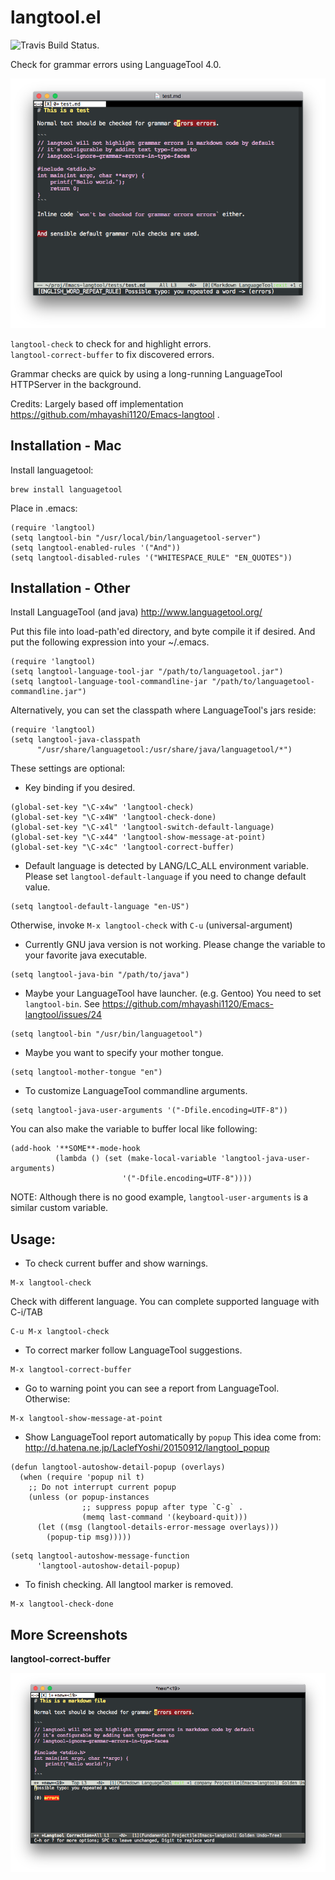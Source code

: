 langtool.el
===========

![Travis Build Status.](https://travis-ci.org/justintaft/Emacs-langtool.svg?branch=httpserver)

Check for grammar errors using LanguageTool 4.0.

![Grammar error info displays at bottom of frame when cursor is over highlighted error.](./screenshots/langtool-check.png)  

`langtool-check` to check for and highlight errors.  
`langtool-correct-buffer`  to fix discovered errors.

Grammar checks are quick by using a long-running LanguageTool HTTPServer in the background.

Credits: Largely based off implementation https://github.com/mhayashi1120/Emacs-langtool .

## Installation - Mac

Install languagetool:

```
brew install languagetool
```

Place in .emacs:

```
(require 'langtool)
(setq langtool-bin "/usr/local/bin/languagetool-server")
(setq langtool-enabled-rules '("And"))
(setq langtool-disabled-rules '("WHITESPACE_RULE" "EN_QUOTES"))
```


## Installation -  Other

Install LanguageTool (and java)
http://www.languagetool.org/

Put this file into load-path'ed directory, and byte compile it if
desired. And put the following expression into your ~/.emacs.

```
(require 'langtool)
(setq langtool-language-tool-jar "/path/to/languagetool.jar")
(setq langtool-language-tool-commandline-jar "/path/to/languagetool-commandline.jar")
```

Alternatively, you can set the classpath where LanguageTool's jars reside:

```
(require 'langtool)
(setq langtool-java-classpath
      "/usr/share/languagetool:/usr/share/java/languagetool/*")
```

These settings are optional:

* Key binding if you desired.

```
(global-set-key "\C-x4w" 'langtool-check)
(global-set-key "\C-x4W" 'langtool-check-done)
(global-set-key "\C-x4l" 'langtool-switch-default-language)
(global-set-key "\C-x44" 'langtool-show-message-at-point)
(global-set-key "\C-x4c" 'langtool-correct-buffer)
```

* Default language is detected by LANG/LC_ALL environment variable.
  Please set `langtool-default-language` if you need to change default value.

```
(setq langtool-default-language "en-US")
```

  Otherwise, invoke `M-x langtool-check` with `C-u` (universal-argument)

* Currently GNU java version is not working.
  Please change the variable to your favorite java executable.

```
(setq langtool-java-bin "/path/to/java")
```

* Maybe your LanguageTool have launcher. (e.g. Gentoo)
  You need to set `langtool-bin`.
  See https://github.com/mhayashi1120/Emacs-langtool/issues/24

```
(setq langtool-bin "/usr/bin/languagetool")
```

* Maybe you want to specify your mother tongue.

```
(setq langtool-mother-tongue "en")
```

* To customize LanguageTool commandline arguments.

```
(setq langtool-java-user-arguments '("-Dfile.encoding=UTF-8"))
```

  You can also make the variable to buffer local like following:

```
(add-hook '**SOME**-mode-hook
          (lambda () (set (make-local-variable 'langtool-java-user-arguments)
                         '("-Dfile.encoding=UTF-8"))))
```

  NOTE: Although there is no good example, `langtool-user-arguments` is
  a similar custom variable.

## Usage:

* To check current buffer and show warnings.

```
M-x langtool-check
```

  Check with different language. You can complete supported language
  with C-i/TAB

```
C-u M-x langtool-check
```

* To correct marker follow LanguageTool suggestions.

```
M-x langtool-correct-buffer
```

* Go to warning point you can see a report from LanguageTool.
  Otherwise:

```
M-x langtool-show-message-at-point
```

* Show LanguageTool report automatically by `popup`
  This idea come from:
  http://d.hatena.ne.jp/LaclefYoshi/20150912/langtool_popup

```
(defun langtool-autoshow-detail-popup (overlays)
  (when (require 'popup nil t)
    ;; Do not interrupt current popup
    (unless (or popup-instances
                ;; suppress popup after type `C-g` .
                (memq last-command '(keyboard-quit)))
      (let ((msg (langtool-details-error-message overlays)))
        (popup-tip msg)))))
```

```
(setq langtool-autoshow-message-function
      'langtool-autoshow-detail-popup)
```

* To finish checking. All langtool marker is removed.

```
M-x langtool-check-done
```


## More Screenshots

**langtool-correct-buffer**

![Fixing grammar interactively using langtool-correct-buffer](./screenshots/langtool-correct-buffer.png)
